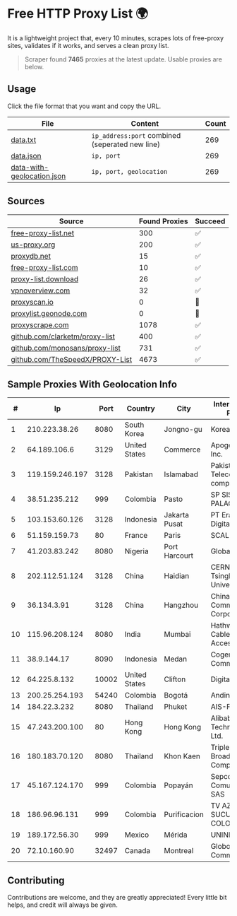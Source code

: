 
# Free HTTP Proxy List 🌍

It is a lightweight project that, every 10 minutes, scrapes lots of free-proxy sites, validates if it works, and serves a clean proxy list.


> Scraper found **7465** proxies at the latest update. Usable proxies are below.

## Usage

Click the file format that you want and copy the URL.


|File|Content|Count|
|----|-------|-----|
|[data.txt](https://raw.githubusercontent.com/themiralay/Proxy-List-World/master/data.txt)|`ip_address:port` combined (seperated new line)|269|
|[data.json](https://raw.githubusercontent.com/themiralay/Proxy-List-World/master/data.json)|`ip, port`|269|
|[data-with-geolocation.json](https://raw.githubusercontent.com/themiralay/Proxy-List-World/master/data-with-geolocation.json)|`ip, port, geolocation`|269|

## Sources

|Source|Found Proxies|Succeed|
|------|-------------|-------|
|[free-proxy-list.net](https://free-proxy-list.net)|300|✅|
|[us-proxy.org](https://www.us-proxy.org)|200|✅|
|[proxydb.net](http://proxydb.net)|15|✅|
|[free-proxy-list.com](https://free-proxy-list.com/?page=&port=&type%5B%5D=http&type%5B%5D=https&up_time=0&search=Search)|10|✅|
|[proxy-list.download](https://www.proxy-list.download/HTTP)|26|✅|
|[vpnoverview.com](https://vpnoverview.com/privacy/anonymous-browsing/free-proxy-servers)|32|✅|
|[proxyscan.io](https://www.proxyscan.io)|0|🚫|
|[proxylist.geonode.com](https://proxylist.geonode.com/api/proxy-list?limit=300&page=1&sort_by=lastChecked&sort_type=desc&protocols=http,https)|0|🚫|
|[proxyscrape.com](https://api.proxyscrape.com/v2/?request=displayproxies&protocol=http&timeout=10000&country=all&ssl=all&anonymity=all)|1078|✅|
|[github.com/clarketm/proxy-list](https://raw.githubusercontent.com/clarketm/proxy-list/master/proxy-list-raw.txt)|400|✅|
|[github.com/monosans/proxy-list](https://raw.githubusercontent.com/monosans/proxy-list/main/proxies/http.txt)|731|✅|
|[github.com/TheSpeedX/PROXY-List](https://raw.githubusercontent.com/TheSpeedX/PROXY-List/master/http.txt)|4673|✅|


## Sample Proxies With Geolocation Info

|#|Ip|Port|Country|City|Internet Service Provider|
|-|--|----|-------|----|-------------------------|
|1|210.223.38.26|8080|South Korea|Jongno-gu|Korea Telecom|
|2|64.189.106.6|3129|United States|Commerce|Apogee Telecom Inc.|
|3|119.159.246.197|3128|Pakistan|Islamabad|Pakistan Telecommuication company limited|
|4|38.51.235.212|999|Colombia|Pasto|SP SISTEMAS PALACIOS LTDA|
|5|103.153.60.126|3128|Indonesia|Jakarta Pusat|PT Era Awan Digital|
|6|51.159.159.73|80|France|Paris|SCALEWAY|
|7|41.203.83.242|8080|Nigeria|Port Harcourt|Globacom Limited|
|8|202.112.51.124|3128|China|Haidian|CERNET2 IX at Tsinghua University|
|9|36.134.3.91|3128|China|Hangzhou|China Mobile Communications Corporation|
|10|115.96.208.124|8080|India|Mumbai|Hathway IP over Cable Internet Access|
|11|38.9.144.17|8090|Indonesia|Medan|Cogent Communications|
|12|64.225.8.132|10002|United States|Clifton|DigitalOcean, LLC|
|13|200.25.254.193|54240|Colombia|Bogotá|Andinet ON Line|
|14|184.22.3.232|8080|Thailand|Phuket|AIS-Fibre|
|15|47.243.200.100|80|Hong Kong|Hong Kong|Alibaba (US) Technology Co., Ltd.|
|16|180.183.70.120|8080|Thailand|Khon Kaen|Triple T Broadband Public Company Limited|
|17|45.167.124.170|999|Colombia|Popayán|Sepcom Comunicaciones SAS|
|18|186.96.96.131|999|Colombia|Purificacion|TV AZTECA SUCURSAL COLOMBIA|
|19|189.172.56.30|999|Mexico|Mérida|UNINET|
|20|72.10.160.90|32497|Canada|Montreal|GloboTech Communications|



## Contributing

Contributions are welcome, and they are greatly appreciated! Every
little bit helps, and credit will always be given.

